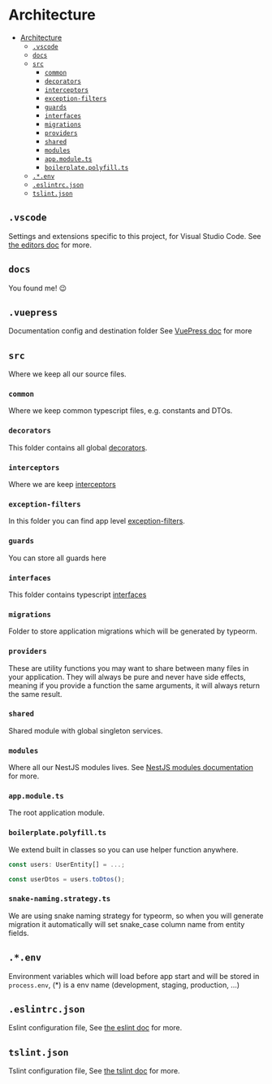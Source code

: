 # Architecture

- [Architecture](#architecture)
  - [`.vscode`](#vscode)
  - [`docs`](#docs)
  - [`src`](#src)
    - [`common`](#common)
    - [`decorators`](#decorators)
    - [`interceptors`](#interceptors)
    - [`exception-filters`](#exception-filters)
    - [`guards`](#guards)
    - [`interfaces`](#interfaces)
    - [`migrations`](#migrations)
    - [`providers`](#providers)
    - [`shared`](#shared)
    - [`modules`](#modules)
    - [`app.module.ts`](#appmodulets)
    - [`boilerplate.polyfill.ts`](#boilerplatepolyfillts)
  - [`.*.env`](#env)
  - [`.eslintrc.json`](#eslintrcjson)
  - [`tslint.json`](#tslintjson)

## `.vscode`

Settings and extensions specific to this project, for Visual Studio Code. See [the editors doc](editors.md#visual-studio-code) for more.

## `docs`

You found me! :wink:

## `.vuepress`

Documentation config and destination folder See [VuePress doc](https://vuepress.vuejs.org) for more

## `src`

Where we keep all our source files.

### `common`

Where we keep common typescript files, e.g. constants and DTOs.

### `decorators`

This folder contains all global [decorators](https://www.typescriptlang.org/docs/handbook/decorators.html).

### `interceptors`

Where we are keep [interceptors](https://docs.nestjs.com/interceptors)

### `exception-filters`

In this folder you can find app level [exception-filters](https://docs.nestjs.com/exception-filters).

### `guards`

You can store all guards here

### `interfaces`

This folder contains typescript [interfaces](https://www.typescriptlang.org/docs/handbook/interfaces.html)

### `migrations`

Folder to store application migrations which will be generated by typeorm.

### `providers`

These are utility functions you may want to share between many files in your application. They will always be pure and never have side effects, meaning if you provide a function the same arguments, it will always return the same result.

### `shared`

Shared module with global singleton services.

### `modules`

Where all our NestJS modules lives. See [NestJS modules documentation](https://docs.nestjs.com/modules) for more.

### `app.module.ts`

The root application module.

### `boilerplate.polyfill.ts`

We extend built in classes so you can use helper function anywhere.

```typescript
const users: UserEntity[] = ...;

const userDtos = users.toDtos();
```

### `snake-naming.strategy.ts`

We are using snake naming strategy for typeorm, so when you will generate migration it automatically will set snake_case column name from entity fields.

## `.*.env`

Environment variables which will load before app start and will be stored in `process.env`, (\*) is a env name (development, staging, production, ...)

## `.eslintrc.json`

Eslint configuration file, See [the eslint doc](https://eslint.org/) for more.

## `tslint.json`

Tslint configuration file, See [the tslint doc](https://palantir.github.io/tslint/) for more.
